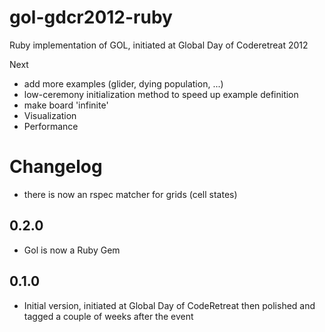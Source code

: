 gol-gdcr2012-ruby
=================

Ruby implementation of GOL, initiated at Global Day of Coderetreat 2012

Next

- add more examples (glider, dying population, ...)
- low-ceremony initialization method to speed up example definition
- make board 'infinite'
- Visualization
- Performance

# Changelog

- there is now an rspec matcher for grids (cell states)

## 0.2.0
- Gol is now a Ruby Gem

## 0.1.0
- Initial version, initiated at Global Day of CodeRetreat then polished and tagged a couple of weeks after the event

